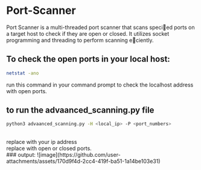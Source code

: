 # Port-Scanner
Port Scanner is a multi-threaded port scanner that scans specied ports on a target host to check if they are open or closed. It utilizes socket programming and threading to perform scanning eciently.

## To check the open ports in your local host:
  ```bash
  netstat -ano
  ```
run this command in your command prompt to check the localhost address with open ports.
## to run the advaanced_scanning.py file
```bash
python3 advaanced_scanning.py -H <local_ip> -P <port_numbers>
```
<br>
replace <local_ip> with your ip address
<br>
replace <port_numbers> with open or closed ports.<br>
### output:
![image](https://github.com/user-attachments/assets/170d9f4d-2cc4-419f-ba51-1a14be103e31)
